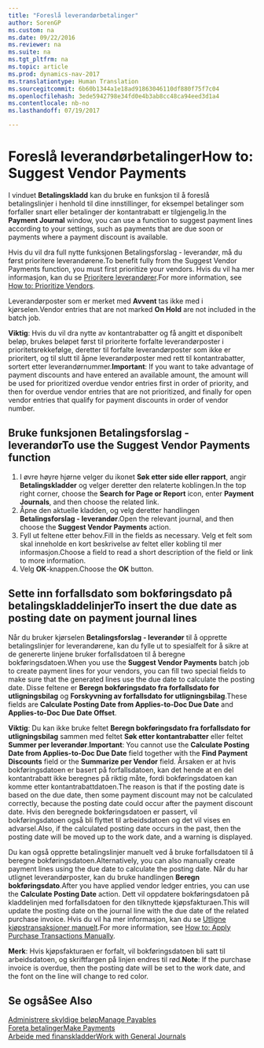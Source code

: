 ```yaml
---
title: "Foreslå leverandørbetalinger"
author: SorenGP
ms.custom: na
ms.date: 09/22/2016
ms.reviewer: na
ms.suite: na
ms.tgt_pltfrm: na
ms.topic: article
ms.prod: dynamics-nav-2017
ms.translationtype: Human Translation
ms.sourcegitcommit: 6b60b1344a1e18ad91863046110df880f75f7c04
ms.openlocfilehash: 3ede5942798e34fd0e4b3ab8cc48ca94eed3d1a4
ms.contentlocale: nb-no
ms.lasthandoff: 07/19/2017

---
```


# <a name="how-to-suggest-vendor-payments"></a><span data-ttu-id="7784f-102">Foreslå leverandørbetalinger</span><span class="sxs-lookup"><span data-stu-id="7784f-102">How to: Suggest Vendor Payments</span></span>
<span data-ttu-id="7784f-103">I vinduet **Betalingskladd** kan du bruke en funksjon til å foreslå betalingslinjer i henhold til dine innstillinger, for eksempel betalinger som forfaller snart eller betalinger der kontantrabatt er tilgjengelig.</span><span class="sxs-lookup"><span data-stu-id="7784f-103">In the **Payment Journal** window, you can use a function to suggest payment lines according to your settings, such as payments that are due soon or payments where a payment discount is available.</span></span>

<span data-ttu-id="7784f-104">Hvis du vil dra full nytte funksjonen Betalingsforslag - leverandør, må du først prioritere leverandørene.</span><span class="sxs-lookup"><span data-stu-id="7784f-104">To benefit fully from the Suggest Vendor Payments function, you must first prioritize your vendors.</span></span> <span data-ttu-id="7784f-105">Hvis du vil ha mer informasjon, kan du se [Prioritere leverandører](purchasing-how-prioritize-vendors.md).</span><span class="sxs-lookup"><span data-stu-id="7784f-105">For more information, see [How to: Prioritize Vendors](purchasing-how-prioritize-vendors.md).</span></span>

<span data-ttu-id="7784f-106">Leverandørposter som er merket med **Avvent** tas ikke med i kjørselen.</span><span class="sxs-lookup"><span data-stu-id="7784f-106">Vendor entries that are not marked **On Hold** are not included in the batch job.</span></span>  

<span data-ttu-id="7784f-107">**Viktig**: Hvis du vil dra nytte av kontantrabatter og få angitt et disponibelt beløp, brukes beløpet først til prioriterte forfalte leverandørposter i prioritetsrekkefølge, deretter til forfalte leverandørposter som ikke er prioritert, og til slutt til åpne leverandørposter med rett til kontantrabatter, sortert etter leverandørnummer.</span><span class="sxs-lookup"><span data-stu-id="7784f-107">**Important**: If you want to take advantage of payment discounts and have entered an available amount, the amount will be used for prioritized overdue vendor entries first in order of priority, and then for overdue vendor entries that are not prioritized, and finally for open vendor entries that qualify for payment discounts in order of vendor number.</span></span>

## <a name="to-use-the-suggest-vendor-payments-function"></a><span data-ttu-id="7784f-108">Bruke funksjonen Betalingsforslag - leverandør</span><span class="sxs-lookup"><span data-stu-id="7784f-108">To use the Suggest Vendor Payments function</span></span>
1. <span data-ttu-id="7784f-109">I øvre høyre hjørne velger du ikonet **Søk etter side eller rapport**, angir **Betalingskladder** og velger deretter den relaterte koblingen.</span><span class="sxs-lookup"><span data-stu-id="7784f-109">In the top right corner, choose the **Search for Page or Report** icon, enter **Payment Journals**, and then choose the related link.</span></span>
2. <span data-ttu-id="7784f-110">Åpne den aktuelle kladden, og velg deretter handlingen **Betalingsforslag - leverandør**.</span><span class="sxs-lookup"><span data-stu-id="7784f-110">Open the relevant journal, and then choose the **Suggest Vendor Payments** action.</span></span>
3. <span data-ttu-id="7784f-111">Fyll ut feltene etter behov.</span><span class="sxs-lookup"><span data-stu-id="7784f-111">Fill in the fields as necessary.</span></span> <span data-ttu-id="7784f-112">Velg et felt som skal inneholde en kort beskrivelse av feltet eller kobling til mer informasjon.</span><span class="sxs-lookup"><span data-stu-id="7784f-112">Choose a field to read a short description of the field or link to more information.</span></span>
4. <span data-ttu-id="7784f-113">Velg **OK**-knappen.</span><span class="sxs-lookup"><span data-stu-id="7784f-113">Choose the **OK** button.</span></span>

## <a name="to-insert-the-due-date-as-posting-date-on-payment-journal-lines"></a><span data-ttu-id="7784f-114">Sette inn forfallsdato som bokføringsdato på betalingskladdelinjer</span><span class="sxs-lookup"><span data-stu-id="7784f-114">To insert the due date as posting date on payment journal lines</span></span>
<span data-ttu-id="7784f-115">Når du bruker kjørselen **Betalingsforslag - leverandør** til å opprette betalingslinjer for leverandørene, kan du fylle ut to spesialfelt for å sikre at de genererte linjene bruker forfallsdatoen til å beregne bokføringsdatoen.</span><span class="sxs-lookup"><span data-stu-id="7784f-115">When you use the **Suggest Vendor Payments** batch job to create payment lines for your vendors, you can fill two special fields to make sure that the generated lines use the due date to calculate the posting date.</span></span> <span data-ttu-id="7784f-116">Disse feltene er **Beregn bokføringsdato fra forfallsdato for utligningsbilag** og **Forskyvning av forfallsdato for utligningsbilag**.</span><span class="sxs-lookup"><span data-stu-id="7784f-116">These fields are **Calculate Posting Date from Applies-to-Doc Due Date** and **Applies-to-Doc Due Date Offset**.</span></span>

<span data-ttu-id="7784f-117">**Viktig**: Du kan ikke bruke feltet **Beregn bokføringsdato fra forfallsdato for utligningsbilag** sammen med feltet **Søk etter kontantrabatter** eller feltet **Summer per leverandør**.</span><span class="sxs-lookup"><span data-stu-id="7784f-117">**Important**: You cannot use the **Calculate Posting Date from Applies-to-Doc Due Date** field together with the **Find Payment Discounts** field or the **Summarize per Vendor** field.</span></span> <span data-ttu-id="7784f-118">Årsaken er at hvis bokføringsdatoen er basert på forfallsdatoen, kan det hende at en del kontantrabatt ikke beregnes på riktig måte, fordi bokføringsdatoen kan komme etter kontantrabattdatoen.</span><span class="sxs-lookup"><span data-stu-id="7784f-118">The reason is that if the posting date is based on the due date, then some payment discount may not be calculated correctly, because the posting date could occur after the payment discount date.</span></span>
<span data-ttu-id="7784f-119">Hvis den beregnede bokføringsdatoen er passert, vil bokføringsdatoen også bli flyttet til arbeidsdatoen og det vil vises en advarsel.</span><span class="sxs-lookup"><span data-stu-id="7784f-119">Also, if the calculated posting date occurs in the past, then the posting date will be moved up to the work date, and a warning is displayed.</span></span>

<span data-ttu-id="7784f-120">Du kan også opprette betalingslinjer manuelt ved å bruke forfallsdatoen til å beregne bokføringsdatoen.</span><span class="sxs-lookup"><span data-stu-id="7784f-120">Alternatively, you can also manually create payment lines using the due date to calculate the posting date.</span></span> <span data-ttu-id="7784f-121">Når du har utlignet leverandørposter, kan du bruke handlingen **Beregn bokføringsdato**.</span><span class="sxs-lookup"><span data-stu-id="7784f-121">After you have applied vendor ledger entries, you can use the **Calculate Posting Date** action.</span></span> <span data-ttu-id="7784f-122">Dett vil oppdatere bokføringsdatoen på kladdelinjen med forfallsdatoen for den tilknyttede kjøpsfakturaen.</span><span class="sxs-lookup"><span data-stu-id="7784f-122">This will update the posting date on the journal line with the due date of the related purchase invoice.</span></span> <span data-ttu-id="7784f-123">Hvis du vil ha mer informasjon, kan du se [Utligne kjøpstransaksjoner manuelt](payables-how-apply-purchase-transactions-manually.md).</span><span class="sxs-lookup"><span data-stu-id="7784f-123">For more information, see [How to: Apply Purchase Transactions Manually](payables-how-apply-purchase-transactions-manually.md).</span></span>  

<span data-ttu-id="7784f-124">**Merk**: Hvis kjøpsfakturaen er forfalt, vil bokføringsdatoen bli satt til arbeidsdatoen, og skriftfargen på linjen endres til rød.</span><span class="sxs-lookup"><span data-stu-id="7784f-124">**Note**: If the purchase invoice is overdue, then the posting date will be set to the work date, and the font on the line will change to red color.</span></span>

## <a name="see-also"></a><span data-ttu-id="7784f-125">Se også</span><span class="sxs-lookup"><span data-stu-id="7784f-125">See Also</span></span>
[<span data-ttu-id="7784f-126">Administrere skyldige beløp</span><span class="sxs-lookup"><span data-stu-id="7784f-126">Manage Payables</span></span>](payables-manage-payables.md)  
[<span data-ttu-id="7784f-127">Foreta betalinger</span><span class="sxs-lookup"><span data-stu-id="7784f-127">Make Payments</span></span>](payables-make-payments.md)  
[<span data-ttu-id="7784f-128">Arbeide med finanskladder</span><span class="sxs-lookup"><span data-stu-id="7784f-128">Work with General Journals</span></span>](ui-work-general-journals.md)

